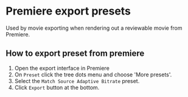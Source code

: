 # Premiere export presets

Used by movie exporting when rendering out a reviewable movie from Premiere.

## How to export preset from premiere

1. Open the export interface in Premiere
2. On `Preset` click the tree dots menu and choose 'More presets'.
3. Select the `Match Source Adaptive Bitrate` preset.
4. Click `Export` button at the bottom.